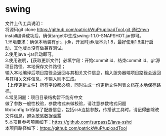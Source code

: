 # swing
文件上传工具说明：<br/>
将源码git clone https://github.com/patrickWuP/uploadTool.git,通过mvn install编译成功后，确保target中生成swing-1.1.0-SNAPSHOT.jar即可。<br/>
1.环境要求：确保本地装有git，jdk，开发时jdk版本为1.8，最好使用1.8进行启动，其他版本没有做兼容测试。<br/>
2.使用java -jar启动即可。<br/>
3.使用说明，【获取更新文件】必填字段：开始commit id、结束commit id、git源项目路径、本地保存文件路径；<br/>
输入本地编译后项目路径会返回与其相关文件信息，输入服务器端项目路径会返回与其相关文件信息，不输入则不生成。<br/>
【上传更新文件】所有字段都必填，同时生成一份更新文件列表文档在本地保存路径。	<br/>
4.常见问题：项目目录结构暂不能有中文<br/>
	   做了参数一般性校验，参数格式未做校验，请注意参数格式问题<br/>
	   lib/config.txt保存了配置信息，包括ssh连接参数，传播该工具时，请记得删除改文件信息，避免敏感数据泄露<br/>
5.本项目参考项目如下：https://github.com/surpassE/java-sshd<br/>
  本项目路径如下：https://github.com/patrickWuP/uploadTool
